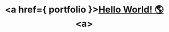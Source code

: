 <h1 align="center">&lta href={ portfolio }&gt<a href="https://aseank.github.io">Hello World! 🌎</a>&lta&gt</h1>
